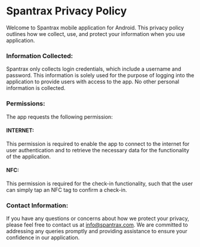 # Spantrax Privacy Policy

Welcome to Spantrax mobile application for Android. This privacy policy outlines how we collect, use, and protect your information when you use application.
<br />
### Information Collected:
Spantrax only collects login credentials, which include a username and password. This information is solely used for the purpose of logging into the application to provide users with access to the app. No other personal information is collected.
<br/>
### Permissions:
The app requests the following permission:
<br/>
#### INTERNET: 
This permission is required to enable the app to connect to the internet for user authentication and to retrieve the necessary data for the functionality of the application.
<br/>
#### NFC:
This permission is required for the check-in functionality, such that the user can simply tap an NFC tag to confirm a check-in.
<br/>
### Contact Information:
If you have any questions or concerns about how we protect your privacy, please feel free to contact us at info@spantrax.com. We are committed to addressing any queries promptly and providing assistance to ensure your confidence in our application.
